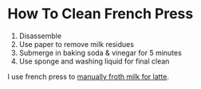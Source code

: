 # How To Clean French Press

1. Disassemble
1. Use paper to remove milk residues
1. Submerge in baking soda & vinegar for 5 minutes
1. Use sponge and washing liquid for final clean

I use french press to [manually froth milk for latte](coffee-recipe.md).
